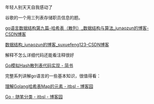 年轻人别天天自我感动了



谷歌的一个用三列表存储职员信息的题。

[go语言数据结构第九篇-哈希表（散列）_数据结构与算法_junaozun的博客-CSDN博客](https://blog.csdn.net/junaozun/article/details/89576987)

[数据结构_junaozun的博客_suxuefeng123-CSDN博客](https://blog.csdn.net/junaozun/category_8878535.html)



解释不怎么详细代码还能看注释很好

[Go模拟Hash散列表代码实现 - 简书](https://www.jianshu.com/p/1b62ee8b62ce)



完整系列讲解go语言的一些基本知识，很值得看：

[理解Golang哈希表Map的元素 - itbsl - 博客园](https://www.cnblogs.com/itbsl/p/10600110.html)

[Go - 随笔分类 - itbsl - 博客园](https://www.cnblogs.com/itbsl/category/1322022.html)